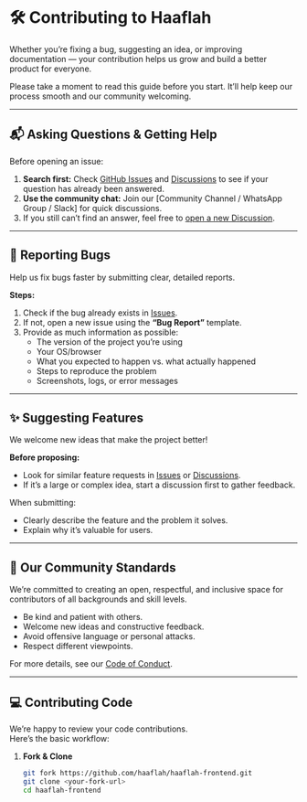 # 🛠️ Contributing to Haaflah

Whether you’re fixing a bug, suggesting an idea, or improving documentation — your contribution helps us grow and build a better product for everyone.

Please take a moment to read this guide before you start. It’ll help keep our process smooth and our community welcoming.

---

## 📬 Asking Questions & Getting Help
Before opening an issue:
1. **Search first:** Check [GitHub Issues](../../issues) and [Discussions](../../discussions) to see if your question has already been answered.
2. **Use the community chat:** Join our [Community Channel / WhatsApp Group / Slack] for quick discussions.
3. If you still can’t find an answer, feel free to [open a new Discussion](../../discussions/new).

---

## 🐛 Reporting Bugs
Help us fix bugs faster by submitting clear, detailed reports.

**Steps:**
1. Check if the bug already exists in [Issues](../../issues).
2. If not, open a new issue using the **“Bug Report”** template.
3. Provide as much information as possible:
   - The version of the project you’re using
   - Your OS/browser
   - What you expected to happen vs. what actually happened
   - Steps to reproduce the problem
   - Screenshots, logs, or error messages

---

## ✨ Suggesting Features
We welcome new ideas that make the project better!

**Before proposing:**
- Look for similar feature requests in [Issues](../../issues) or [Discussions](../../discussions).
- If it’s a large or complex idea, start a discussion first to gather feedback.

When submitting:
- Clearly describe the feature and the problem it solves.
- Explain why it’s valuable for users.

---

## 🤝 Our Community Standards
We’re committed to creating an open, respectful, and inclusive space for contributors of all backgrounds and skill levels.

- Be kind and patient with others.
- Welcome new ideas and constructive feedback.
- Avoid offensive language or personal attacks.
- Respect different viewpoints.

For more details, see our [Code of Conduct](./CODE_OF_CONDUCT.md).

---

## 💻 Contributing Code
We’re happy to review your code contributions.  
Here’s the basic workflow:

1. **Fork & Clone**
   ```bash
   git fork https://github.com/haaflah/haaflah-frontend.git
   git clone <your-fork-url>
   cd haaflah-frontend
